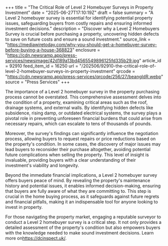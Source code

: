 +++
title = "The Critical Role of Level 2 Homebuyer Surveys in Property Investment"
date = "2025-06-27T17:10:19Z"
draft = false
summary = "A Level 2 homebuyer survey is essential for identifying potential property issues, safeguarding buyers from costly repairs and ensuring informed investment decisions."
description = "Discover why a Level 2 Homebuyers Survey is crucial before purchasing a property, uncovering hidden defects to save on future costs and ensure a sound investment."
source_link = "https://mediawiretoday.com/why-you-should-get-a-homebuyer-survey-before-buying-a-house-368823"
enclosure = "https://cdn.newsramp.app/press-services/newsimage/42d189a13bd4565549896125fd335b29.jpg"
article_id = 92910
feed_item_id = 16250
url = "/202506/92910-the-critical-role-of-level-2-homebuyer-surveys-in-property-investment"
qrcode = "https://cdn.newsramp.app/press-services/qrcode/256/27/beangIdR.webp"
source = "Press Services"
+++

<p>The importance of a Level 2 homebuyer survey in the property purchasing process cannot be overstated. This comprehensive assessment delves into the condition of a property, examining critical areas such as the roof, drainage systems, and external walls. By identifying hidden defects like subsidence, rising damp, or outdated electrical systems, the survey plays a pivotal role in preventing unforeseen financial burdens that could arise from necessary repairs, which can escalate to tens of thousands of pounds.</p><p>Moreover, the survey's findings can significantly influence the negotiation process, allowing buyers to request repairs or price reductions based on the property's condition. In some cases, the discovery of major issues may lead buyers to reconsider their purchase altogether, avoiding potential future complications when selling the property. This level of insight is invaluable, providing buyers with a clear understanding of their investment's viability and longevity.</p><p>Beyond the immediate financial implications, a Level 2 homebuyer survey offers buyers peace of mind. By revealing the property's maintenance history and potential issues, it enables informed decision-making, ensuring that buyers are fully aware of what they are committing to. This step is crucial in the home buying process, as it safeguards against future regrets and financial pitfalls, making it an indispensable tool for anyone looking to invest in property.</p><p>For those navigating the property market, engaging a reputable surveyor to conduct a Level 2 homebuyer survey is a critical step. It not only provides a detailed assessment of the property's condition but also empowers buyers with the knowledge needed to make sound investment decisions. Learn more on<a href="https://dcinspect.uk/" rel="nofollow" target="_blank">https://dcinspect.uk/</a>.</p>